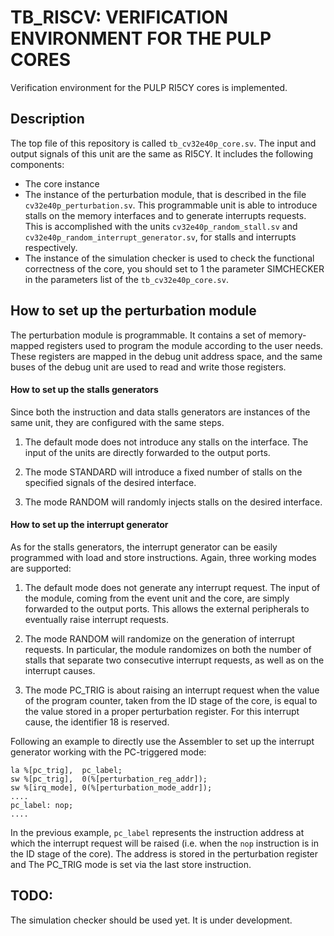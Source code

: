 # TB_RISCV: VERIFICATION ENVIRONMENT FOR THE PULP CORES

Verification environment for the PULP RI5CY cores is implemented.

## Description

The top file of this repository is called `tb_cv32e40p_core.sv`. The input and output signals of this unit are the same as RI5CY.
It includes the following components:
  - The core instance
  - The instance of the perturbation module, that is described in the file `cv32e40p_perturbation.sv`.
  This programmable unit is able to introduce stalls on the memory interfaces and to generate interrupts requests. This is accomplished with the units `cv32e40p_random_stall.sv` and `cv32e40p_random_interrupt_generator.sv`, for stalls and interrupts respectively.
  - The instance of the simulation checker is used to check the functional correctness of the core, you should set to 1 the parameter SIMCHECKER in the parameters list of the `tb_cv32e40p_core.sv`.

## How to set up the perturbation module

The perturbation module is programmable. It contains a set of memory-mapped registers used to program the module according to the user needs. These registers are mapped in the debug unit address space, and the same buses of the debug unit are used to read and write those registers.

#### How to set up the stalls generators

Since both the instruction and data stalls generators are instances of the same unit, they are configured with the same steps.

1) The default mode does not introduce any stalls on the interface. The input of the units are directly forwarded to the output ports.

2) The mode STANDARD will introduce a fixed number of stalls on the specified signals of the desired interface.

3) The mode RANDOM will randomly injects stalls on the desired interface.

#### How to set up the interrupt generator

As for the stalls generators, the interrupt generator can be easily programmed with load and store instructions. Again, three working modes are supported:

1) The default mode does not generate any interrupt request. The input of the module, coming from the event unit and the core, are simply forwarded to the output ports. This allows the external peripherals to eventually raise interrupt requests.

2) The mode RANDOM will randomize on the generation of interrupt requests. In particular, the module randomizes on both the number of stalls that separate two consecutive interrupt requests, as well as on the interrupt causes.

3) The mode PC_TRIG is about raising an interrupt request when the value of the program counter, taken from the ID stage of the core, is equal to the value stored in a proper perturbation register. For this interrupt cause, the identifier 18 is reserved.

Following an example to directly use the Assembler to set up the interrupt generator working with the PC-triggered mode:

```
la %[pc_trig],  pc_label;
sw %[pc_trig],  0(%[perturbation_reg_addr]);
sw %[irq_mode], 0(%[perturbation_mode_addr]);
....
pc_label: nop;
....
```

In the previous example, `pc_label` represents the instruction address at which the interrupt request will be raised (i.e. when the `nop` instruction is in the ID stage of the core).
The address is stored in the perturbation register and The PC_TRIG mode is set via the last store instruction.

## TODO:

The simulation checker should be used yet. It is under development.
